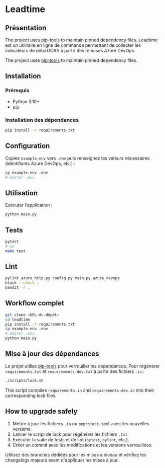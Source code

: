# Leadtime

## Présentation

The project uses [pip-tools](https://github.com/jazzband/pip-tools) to maintain pinned dependency files.
Leadtime est un utilitaire en ligne de commande permettant de collecter les
indicateurs de délai DORA à partir des releases Azure DevOps.

The project uses [pip-tools](https://github.com/jazzband/pip-tools) to maintain pinned dependency files.

## Installation

### Prérequis

- Python 3.10+
- `pip`

### Installation des dépendances

```bash
pip install -r requirements.txt
```

## Configuration

Copiez `example.env` vers `.env` puis renseignez les valeurs nécessaires
(identifiants Azure DevOps, etc.) :

```bash
cp example.env .env
# éditer .env
```

## Utilisation

Exécuter l'application :

```bash
python main.py
```

## Tests

```bash
pytest
# ou
make test
```

## Lint

```bash
pylint azure_http.py config.py main.py azure_devops
black --check .
bandit -r .
```

## Workflow complet

```bash
git clone <URL-du-dépôt>
cd leadtime
pip install -r requirements.txt
cp example.env .env
# éditer .env
python main.py
```

## Mise à jour des dépendances

Le projet utilise [pip-tools](https://github.com/jazzband/pip-tools) pour
verrouiller les dépendances. Pour régénérer `requirements.txt` et
`requirements-dev.txt` à partir des fichiers `.in` :

```bash
./scripts/lock.sh
```

This script compiles `requirements.in` and `requirements-dev.in` into their corresponding lock files.

## How to upgrade safely

1. Mettre à jour les fichiers `.in` ou `pyproject.toml` avec les nouvelles versions.
2. Lancer le script de lock pour régénérer les fichiers `.txt`.
3. Exécuter la suite de tests et de lint (`pytest`, `pylint`, etc.).
4. Créer un commit avec les modifications et les versions verrouillées.

Utilisez des branches dédiées pour les mises à niveau et vérifiez les changelogs majeurs avant d'appliquer les mises à jour.